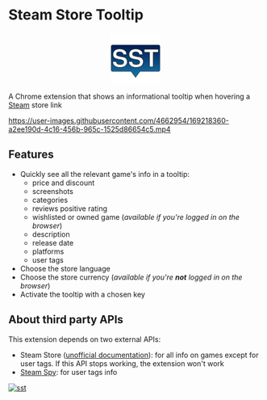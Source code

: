 # Steam Store Tooltip

<p align="center">
  <img src="src/img/icon.svg" width="100">
</p>

A Chrome extension that shows an informational tooltip when hovering a [Steam](https://store.steampowered.com) store link

https://user-images.githubusercontent.com/4662954/169218360-a2ee190d-4c16-456b-965c-1525d86654c5.mp4

## Features
- Quickly see all the relevant game's info in a tooltip:
  - price and discount
  - screenshots
  - categories
  - reviews positive rating
  - wishlisted or owned game (_available if you're logged in on the browser_)
  - description
  - release date
  - platforms
  - user tags
- Choose the store language
- Choose the store currency (_available if you're __not__ logged in on the browser_)
- Activate the tooltip with a chosen key

## About third party APIs
This extension depends on two external APIs:

- Steam Store ([unofficial documentation](https://wiki.teamfortress.com/wiki/User:RJackson/StorefrontAPI)): for all info on games except for user tags. If this API stops working, the extension won't work
- [Steam Spy](https://steamspy.com/api.php): for user tags info

[![sst](https://storage.googleapis.com/chrome-gcs-uploader.appspot.com/image/WlD8wC6g8khYWPJUsQceQkhXSlv1/iNEddTyWiMfLSwFD6qGq.png)](https://chrome.google.com/webstore/detail/steam-store-tooltip/loekhehhklndobiamaakjkefleckboon)
